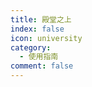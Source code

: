 ```yaml
---
title: 殿堂之上
index: false
icon: university
category:
  - 使用指南
comment: false
---
```


<VPCard
    title="Q&A功能块"
    desc="“提问的智慧”不再成为束缚的枷锁，享受问答的自由和解放"
    logo=""
    link="/zh/Q_A"
    background="rgba(30, 180, 255, 0.3)"
    />

<!-- /<Catalog /> -->

